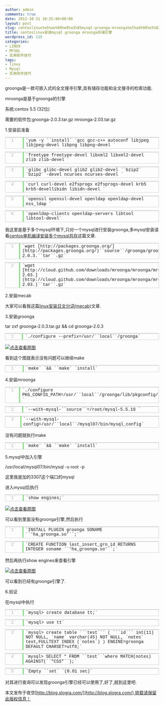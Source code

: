 ```yaml
---
author: admin
comments: true
date: 2012-10-31 10:25:00+00:00
layout: post
slug: centoslinux%e5%ae%89%e8%a3%85mysql-groonga-mroonga%e5%ad%98%e5%82%a8%e5%bc%95%e6%93%8e
title: centoslinux安装mysql groonga mroonga存储引擎
wordpress_id: 115
categories:
- LINUX
- MYSQL
- 实用软件技巧
tags:
- linux
- Mysql
- 实用软件技巧
---
```






groonga是一款可嵌入式的全文搜寻引擎,具有储存功能和全文搜寻的检索功能.





mroonga是基于groonga的引擎





系统:centos 5.5 (32位)





需要的软件包:groonga-2.0.3.tar.gz mroonga-2.03.tar.gz





1.安装前准备

















<table style="border-bottom:rgb(204,204,204) 1px solid; position:static!important; text-align:left!important; border-left:rgb(204,204,204) 1px solid; padding-bottom:0px!important; line-height:1.1em!important; margin:5px 0px 10px; outline-color:!important; padding-left:0px!important; outline-width:0px!important; width:auto!important; bottom:auto!important; padding-right:0px!important; border-collapse:collapse!important; float:none!important; height:auto!important; font-size:1em!important; vertical-align:baseline!important; border-top:rgb(204,204,204) 1px solid; right:auto!important; border-right:rgb(204,204,204) 1px solid; padding-top:0px!important; top:auto!important; left:auto!important" >
<tbody style="position:static!important; padding-bottom:0px!important; line-height:1.1em!important; border-right-width:0px!important; margin:0px; outline-color:!important; padding-left:0px!important; outline-width:0px!important; width:auto!important; bottom:auto!important; padding-right:0px!important; float:none!important; border-top-width:0px!important; border-bottom-width:0px!important; height:auto!important; font-size:1em!important; vertical-align:baseline!important; border-left-width:0px!important; right:auto!important; padding-top:0px!important; top:auto!important; left:auto!important" >
<tr style="position:static!important; padding-bottom:0px!important; line-height:1.1em!important; border-right-width:0px!important; margin:0px; outline-color:!important; padding-left:0px!important; outline-width:0px!important; width:auto!important; bottom:auto!important; padding-right:0px!important; float:none!important; border-top-width:0px!important; border-bottom-width:0px!important; height:auto!important; font-size:1em!important; vertical-align:baseline!important; border-left-width:0px!important; right:auto!important; padding-top:0px!important; top:auto!important; left:auto!important" >

<td style="position:static!important; padding-bottom:2px; line-height:1.1em!important; border-right-width:0px!important; margin:0px; outline-color:!important; padding-left:10px; outline-width:0px!important; width:3em!important; bottom:auto!important; padding-right:10px; font-family:Consolas,'Bitstream Vera Sans Mono','Courier New',Courier,monospace!important; float:none!important; border-bottom-width:0px!important; height:auto!important; color:rgb(175,175,175)!important; font-size:1em!important; vertical-align:top!important; border-top:rgb(204,204,204) 1px solid; border-left-width:0px!important; right:auto!important; padding-top:2px; top:auto!important; left:auto!important" class="number" >
`1`
</td>

<td style="position:static!important; border-left:rgb(108,226,108) 3px solid; padding-bottom:2px; border-right-width:0px!important; overflow-x:hidden; overflow-y:hidden; margin:0px; outline-color:!important; padding-left:0.5em!important; outline-width:0px!important; width:580px; bottom:auto!important; padding-right:10px; font-family:Consolas,'Bitstream Vera Sans Mono','Courier New',Courier,monospace!important; float:none!important; border-bottom-width:0px!important; height:auto!important; clear:both; font-size:1em!important; vertical-align:top!important; border-top:rgb(204,204,204) 1px solid; right:auto!important; padding-top:2px; top:auto!important; left:auto!important" class="content" >
`yum
 -y ``install` `gcc
 gcc-c++ autoconf libjpeg libjpeg-devel libpng libpng-devel `
</td>
</tr>
</tbody>
</table>






<table style="border-bottom:rgb(204,204,204) 1px solid; position:static!important; text-align:left!important; border-left:rgb(204,204,204) 1px solid; padding-bottom:0px!important; line-height:1.1em!important; margin:5px 0px 10px; outline-color:!important; padding-left:0px!important; outline-width:0px!important; width:auto!important; bottom:auto!important; padding-right:0px!important; border-collapse:collapse!important; float:none!important; height:auto!important; font-size:1em!important; vertical-align:baseline!important; border-top:rgb(204,204,204) 1px solid; right:auto!important; border-right:rgb(204,204,204) 1px solid; padding-top:0px!important; top:auto!important; left:auto!important" >
<tbody style="position:static!important; padding-bottom:0px!important; line-height:1.1em!important; border-right-width:0px!important; margin:0px; outline-color:!important; padding-left:0px!important; outline-width:0px!important; width:auto!important; bottom:auto!important; padding-right:0px!important; float:none!important; border-top-width:0px!important; border-bottom-width:0px!important; height:auto!important; font-size:1em!important; vertical-align:baseline!important; border-left-width:0px!important; right:auto!important; padding-top:0px!important; top:auto!important; left:auto!important" >
<tr style="position:static!important; padding-bottom:0px!important; line-height:1.1em!important; border-right-width:0px!important; margin:0px; outline-color:!important; padding-left:0px!important; outline-width:0px!important; width:auto!important; bottom:auto!important; padding-right:0px!important; float:none!important; border-top-width:0px!important; border-bottom-width:0px!important; height:auto!important; font-size:1em!important; vertical-align:baseline!important; border-left-width:0px!important; right:auto!important; padding-top:0px!important; top:auto!important; left:auto!important" >

<td style="position:static!important; padding-bottom:2px; line-height:1.1em!important; border-right-width:0px!important; margin:0px; outline-color:!important; padding-left:10px; outline-width:0px!important; width:3em!important; bottom:auto!important; padding-right:10px; font-family:Consolas,'Bitstream Vera Sans Mono','Courier New',Courier,monospace!important; float:none!important; border-bottom-width:0px!important; height:auto!important; color:rgb(175,175,175)!important; font-size:1em!important; vertical-align:top!important; border-top:rgb(204,204,204) 1px solid; border-left-width:0px!important; right:auto!important; padding-top:2px; top:auto!important; left:auto!important" class="number" >
`2`
</td>

<td style="position:static!important; border-left:rgb(108,226,108) 3px solid; padding-bottom:2px; border-right-width:0px!important; overflow-x:hidden; overflow-y:hidden; margin:0px; outline-color:!important; padding-left:0.5em!important; outline-width:0px!important; width:580px; bottom:auto!important; padding-right:10px; font-family:Consolas,'Bitstream Vera Sans Mono','Courier New',Courier,monospace!important; float:none!important; border-bottom-width:0px!important; height:auto!important; clear:both; font-size:1em!important; vertical-align:top!important; border-top:rgb(204,204,204) 1px solid; right:auto!important; padding-top:2px; top:auto!important; left:auto!important" class="content" >
`freetype
 freetype-devel libxml2 libxml2-devel zlib zlib-devel `
</td>
</tr>
</tbody>
</table>






<table style="border-bottom:rgb(204,204,204) 1px solid; position:static!important; text-align:left!important; border-left:rgb(204,204,204) 1px solid; padding-bottom:0px!important; line-height:1.1em!important; margin:5px 0px 10px; outline-color:!important; padding-left:0px!important; outline-width:0px!important; width:auto!important; bottom:auto!important; padding-right:0px!important; border-collapse:collapse!important; float:none!important; height:auto!important; font-size:1em!important; vertical-align:baseline!important; border-top:rgb(204,204,204) 1px solid; right:auto!important; border-right:rgb(204,204,204) 1px solid; padding-top:0px!important; top:auto!important; left:auto!important" >
<tbody style="position:static!important; padding-bottom:0px!important; line-height:1.1em!important; border-right-width:0px!important; margin:0px; outline-color:!important; padding-left:0px!important; outline-width:0px!important; width:auto!important; bottom:auto!important; padding-right:0px!important; float:none!important; border-top-width:0px!important; border-bottom-width:0px!important; height:auto!important; font-size:1em!important; vertical-align:baseline!important; border-left-width:0px!important; right:auto!important; padding-top:0px!important; top:auto!important; left:auto!important" >
<tr style="position:static!important; padding-bottom:0px!important; line-height:1.1em!important; border-right-width:0px!important; margin:0px; outline-color:!important; padding-left:0px!important; outline-width:0px!important; width:auto!important; bottom:auto!important; padding-right:0px!important; float:none!important; border-top-width:0px!important; border-bottom-width:0px!important; height:auto!important; font-size:1em!important; vertical-align:baseline!important; border-left-width:0px!important; right:auto!important; padding-top:0px!important; top:auto!important; left:auto!important" >

<td style="position:static!important; padding-bottom:2px; line-height:1.1em!important; border-right-width:0px!important; margin:0px; outline-color:!important; padding-left:10px; outline-width:0px!important; width:3em!important; bottom:auto!important; padding-right:10px; font-family:Consolas,'Bitstream Vera Sans Mono','Courier New',Courier,monospace!important; float:none!important; border-bottom-width:0px!important; height:auto!important; color:rgb(175,175,175)!important; font-size:1em!important; vertical-align:top!important; border-top:rgb(204,204,204) 1px solid; border-left-width:0px!important; right:auto!important; padding-top:2px; top:auto!important; left:auto!important" class="number" >
`3`
</td>

<td style="position:static!important; border-left:rgb(108,226,108) 3px solid; padding-bottom:2px; border-right-width:0px!important; overflow-x:hidden; overflow-y:hidden; margin:0px; outline-color:!important; padding-left:0.5em!important; outline-width:0px!important; width:580px; bottom:auto!important; padding-right:10px; font-family:Consolas,'Bitstream Vera Sans Mono','Courier New',Courier,monospace!important; float:none!important; border-bottom-width:0px!important; height:auto!important; clear:both; font-size:1em!important; vertical-align:top!important; border-top:rgb(204,204,204) 1px solid; right:auto!important; padding-top:2px; top:auto!important; left:auto!important" class="content" >
`glibc
 glibc-devel glib2 glib2-devel ``bzip2` `bzip2``-devel
 ncurses ncurses-devel `
</td>
</tr>
</tbody>
</table>






<table style="border-bottom:rgb(204,204,204) 1px solid; position:static!important; text-align:left!important; border-left:rgb(204,204,204) 1px solid; padding-bottom:0px!important; line-height:1.1em!important; margin:5px 0px 10px; outline-color:!important; padding-left:0px!important; outline-width:0px!important; width:auto!important; bottom:auto!important; padding-right:0px!important; border-collapse:collapse!important; float:none!important; height:auto!important; font-size:1em!important; vertical-align:baseline!important; border-top:rgb(204,204,204) 1px solid; right:auto!important; border-right:rgb(204,204,204) 1px solid; padding-top:0px!important; top:auto!important; left:auto!important" >
<tbody style="position:static!important; padding-bottom:0px!important; line-height:1.1em!important; border-right-width:0px!important; margin:0px; outline-color:!important; padding-left:0px!important; outline-width:0px!important; width:auto!important; bottom:auto!important; padding-right:0px!important; float:none!important; border-top-width:0px!important; border-bottom-width:0px!important; height:auto!important; font-size:1em!important; vertical-align:baseline!important; border-left-width:0px!important; right:auto!important; padding-top:0px!important; top:auto!important; left:auto!important" >
<tr style="position:static!important; padding-bottom:0px!important; line-height:1.1em!important; border-right-width:0px!important; margin:0px; outline-color:!important; padding-left:0px!important; outline-width:0px!important; width:auto!important; bottom:auto!important; padding-right:0px!important; float:none!important; border-top-width:0px!important; border-bottom-width:0px!important; height:auto!important; font-size:1em!important; vertical-align:baseline!important; border-left-width:0px!important; right:auto!important; padding-top:0px!important; top:auto!important; left:auto!important" >

<td style="position:static!important; padding-bottom:2px; line-height:1.1em!important; border-right-width:0px!important; margin:0px; outline-color:!important; padding-left:10px; outline-width:0px!important; width:3em!important; bottom:auto!important; padding-right:10px; font-family:Consolas,'Bitstream Vera Sans Mono','Courier New',Courier,monospace!important; float:none!important; border-bottom-width:0px!important; height:auto!important; color:rgb(175,175,175)!important; font-size:1em!important; vertical-align:top!important; border-top:rgb(204,204,204) 1px solid; border-left-width:0px!important; right:auto!important; padding-top:2px; top:auto!important; left:auto!important" class="number" >
`4`
</td>

<td style="position:static!important; border-left:rgb(108,226,108) 3px solid; padding-bottom:2px; border-right-width:0px!important; overflow-x:hidden; overflow-y:hidden; margin:0px; outline-color:!important; padding-left:0.5em!important; outline-width:0px!important; width:580px; bottom:auto!important; padding-right:10px; font-family:Consolas,'Bitstream Vera Sans Mono','Courier New',Courier,monospace!important; float:none!important; border-bottom-width:0px!important; height:auto!important; clear:both; font-size:1em!important; vertical-align:top!important; border-top:rgb(204,204,204) 1px solid; right:auto!important; padding-top:2px; top:auto!important; left:auto!important" class="content" >
`curl
 curl-devel e2fsprogs e2fsprogs-devel krb5 krb5-devellibidn libidn-devel `
</td>
</tr>
</tbody>
</table>






<table style="border-bottom:rgb(204,204,204) 1px solid; position:static!important; text-align:left!important; border-left:rgb(204,204,204) 1px solid; padding-bottom:0px!important; line-height:1.1em!important; margin:5px 0px 10px; outline-color:!important; padding-left:0px!important; outline-width:0px!important; width:auto!important; bottom:auto!important; padding-right:0px!important; border-collapse:collapse!important; float:none!important; height:auto!important; font-size:1em!important; vertical-align:baseline!important; border-top:rgb(204,204,204) 1px solid; right:auto!important; border-right:rgb(204,204,204) 1px solid; padding-top:0px!important; top:auto!important; left:auto!important" >
<tbody style="position:static!important; padding-bottom:0px!important; line-height:1.1em!important; border-right-width:0px!important; margin:0px; outline-color:!important; padding-left:0px!important; outline-width:0px!important; width:auto!important; bottom:auto!important; padding-right:0px!important; float:none!important; border-top-width:0px!important; border-bottom-width:0px!important; height:auto!important; font-size:1em!important; vertical-align:baseline!important; border-left-width:0px!important; right:auto!important; padding-top:0px!important; top:auto!important; left:auto!important" >
<tr style="position:static!important; padding-bottom:0px!important; line-height:1.1em!important; border-right-width:0px!important; margin:0px; outline-color:!important; padding-left:0px!important; outline-width:0px!important; width:auto!important; bottom:auto!important; padding-right:0px!important; float:none!important; border-top-width:0px!important; border-bottom-width:0px!important; height:auto!important; font-size:1em!important; vertical-align:baseline!important; border-left-width:0px!important; right:auto!important; padding-top:0px!important; top:auto!important; left:auto!important" >

<td style="position:static!important; padding-bottom:2px; line-height:1.1em!important; border-right-width:0px!important; margin:0px; outline-color:!important; padding-left:10px; outline-width:0px!important; width:3em!important; bottom:auto!important; padding-right:10px; font-family:Consolas,'Bitstream Vera Sans Mono','Courier New',Courier,monospace!important; float:none!important; border-bottom-width:0px!important; height:auto!important; color:rgb(175,175,175)!important; font-size:1em!important; vertical-align:top!important; border-top:rgb(204,204,204) 1px solid; border-left-width:0px!important; right:auto!important; padding-top:2px; top:auto!important; left:auto!important" class="number" >
`5`
</td>

<td style="position:static!important; border-left:rgb(108,226,108) 3px solid; padding-bottom:2px; border-right-width:0px!important; overflow-x:hidden; overflow-y:hidden; margin:0px; outline-color:!important; padding-left:0.5em!important; outline-width:0px!important; width:580px; bottom:auto!important; padding-right:10px; font-family:Consolas,'Bitstream Vera Sans Mono','Courier New',Courier,monospace!important; float:none!important; border-bottom-width:0px!important; height:auto!important; clear:both; font-size:1em!important; vertical-align:top!important; border-top:rgb(204,204,204) 1px solid; right:auto!important; padding-top:2px; top:auto!important; left:auto!important" class="content" >
`openssl
 openssl-devel openldap openldap-devel nss_ldap `
</td>
</tr>
</tbody>
</table>






<table style="border-bottom:rgb(204,204,204) 1px solid; position:static!important; text-align:left!important; border-left:rgb(204,204,204) 1px solid; padding-bottom:0px!important; line-height:1.1em!important; margin:5px 0px 10px; outline-color:!important; padding-left:0px!important; outline-width:0px!important; width:auto!important; bottom:auto!important; padding-right:0px!important; border-collapse:collapse!important; float:none!important; height:auto!important; font-size:1em!important; vertical-align:baseline!important; border-top:rgb(204,204,204) 1px solid; right:auto!important; border-right:rgb(204,204,204) 1px solid; padding-top:0px!important; top:auto!important; left:auto!important" >
<tbody style="position:static!important; padding-bottom:0px!important; line-height:1.1em!important; border-right-width:0px!important; margin:0px; outline-color:!important; padding-left:0px!important; outline-width:0px!important; width:auto!important; bottom:auto!important; padding-right:0px!important; float:none!important; border-top-width:0px!important; border-bottom-width:0px!important; height:auto!important; font-size:1em!important; vertical-align:baseline!important; border-left-width:0px!important; right:auto!important; padding-top:0px!important; top:auto!important; left:auto!important" >
<tr style="position:static!important; padding-bottom:0px!important; line-height:1.1em!important; border-right-width:0px!important; margin:0px; outline-color:!important; padding-left:0px!important; outline-width:0px!important; width:auto!important; bottom:auto!important; padding-right:0px!important; float:none!important; border-top-width:0px!important; border-bottom-width:0px!important; height:auto!important; font-size:1em!important; vertical-align:baseline!important; border-left-width:0px!important; right:auto!important; padding-top:0px!important; top:auto!important; left:auto!important" >

<td style="position:static!important; padding-bottom:2px; line-height:1.1em!important; border-right-width:0px!important; margin:0px; outline-color:!important; padding-left:10px; outline-width:0px!important; width:3em!important; bottom:auto!important; padding-right:10px; font-family:Consolas,'Bitstream Vera Sans Mono','Courier New',Courier,monospace!important; float:none!important; border-bottom-width:0px!important; height:auto!important; color:rgb(175,175,175)!important; font-size:1em!important; vertical-align:top!important; border-top:rgb(204,204,204) 1px solid; border-left-width:0px!important; right:auto!important; padding-top:2px; top:auto!important; left:auto!important" class="number" >
`6`
</td>

<td style="position:static!important; border-left:rgb(108,226,108) 3px solid; padding-bottom:2px; border-right-width:0px!important; overflow-x:hidden; overflow-y:hidden; margin:0px; outline-color:!important; padding-left:0.5em!important; outline-width:0px!important; width:580px; bottom:auto!important; padding-right:10px; font-family:Consolas,'Bitstream Vera Sans Mono','Courier New',Courier,monospace!important; float:none!important; border-bottom-width:0px!important; height:auto!important; clear:both; font-size:1em!important; vertical-align:top!important; border-top:rgb(204,204,204) 1px solid; right:auto!important; padding-top:2px; top:auto!important; left:auto!important" class="content" >
`openldap-clients
 openldap-servers libtool libtool-devel`
</td>
</tr>
</tbody>
</table>


















我这里是基于多个mysql环境下,只对一个mysql进行安装groonga,多mysql安装请看[centos单机编译安装多个mysql共存](http://blog.slogra.com/post-199.html)这篇文章.

















<table style="border-bottom:rgb(204,204,204) 1px solid; position:static!important; text-align:left!important; border-left:rgb(204,204,204) 1px solid; padding-bottom:0px!important; line-height:1.1em!important; margin:5px 0px 10px; outline-color:!important; padding-left:0px!important; outline-width:0px!important; width:auto!important; bottom:auto!important; padding-right:0px!important; border-collapse:collapse!important; float:none!important; height:auto!important; font-size:1em!important; vertical-align:baseline!important; border-top:rgb(204,204,204) 1px solid; right:auto!important; border-right:rgb(204,204,204) 1px solid; padding-top:0px!important; top:auto!important; left:auto!important" >
<tbody style="position:static!important; padding-bottom:0px!important; line-height:1.1em!important; border-right-width:0px!important; margin:0px; outline-color:!important; padding-left:0px!important; outline-width:0px!important; width:auto!important; bottom:auto!important; padding-right:0px!important; float:none!important; border-top-width:0px!important; border-bottom-width:0px!important; height:auto!important; font-size:1em!important; vertical-align:baseline!important; border-left-width:0px!important; right:auto!important; padding-top:0px!important; top:auto!important; left:auto!important" >
<tr style="position:static!important; padding-bottom:0px!important; line-height:1.1em!important; border-right-width:0px!important; margin:0px; outline-color:!important; padding-left:0px!important; outline-width:0px!important; width:auto!important; bottom:auto!important; padding-right:0px!important; float:none!important; border-top-width:0px!important; border-bottom-width:0px!important; height:auto!important; font-size:1em!important; vertical-align:baseline!important; border-left-width:0px!important; right:auto!important; padding-top:0px!important; top:auto!important; left:auto!important" >

<td style="position:static!important; padding-bottom:2px; line-height:1.1em!important; border-right-width:0px!important; margin:0px; outline-color:!important; padding-left:10px; outline-width:0px!important; width:3em!important; bottom:auto!important; padding-right:10px; font-family:Consolas,'Bitstream Vera Sans Mono','Courier New',Courier,monospace!important; float:none!important; border-bottom-width:0px!important; height:auto!important; color:rgb(175,175,175)!important; font-size:1em!important; vertical-align:top!important; border-top:rgb(204,204,204) 1px solid; border-left-width:0px!important; right:auto!important; padding-top:2px; top:auto!important; left:auto!important" class="number" >
`1`
</td>

<td style="position:static!important; border-left:rgb(108,226,108) 3px solid; padding-bottom:2px; border-right-width:0px!important; overflow-x:hidden; overflow-y:hidden; margin:0px; outline-color:!important; padding-left:0.5em!important; outline-width:0px!important; width:580px; bottom:auto!important; padding-right:10px; font-family:Consolas,'Bitstream Vera Sans Mono','Courier New',Courier,monospace!important; float:none!important; border-bottom-width:0px!important; height:auto!important; clear:both; font-size:1em!important; vertical-align:top!important; border-top:rgb(204,204,204) 1px solid; right:auto!important; padding-top:2px; top:auto!important; left:auto!important" class="content" >
`wget [http://packages.groonga.org/](http://packages.groonga.org/)``source``/groonga/groonga-2.0.3.``tar``.gz`
</td>
</tr>
</tbody>
</table>






<table style="border-bottom:rgb(204,204,204) 1px solid; position:static!important; text-align:left!important; border-left:rgb(204,204,204) 1px solid; padding-bottom:0px!important; line-height:1.1em!important; margin:5px 0px 10px; outline-color:!important; padding-left:0px!important; outline-width:0px!important; width:auto!important; bottom:auto!important; padding-right:0px!important; border-collapse:collapse!important; float:none!important; height:auto!important; font-size:1em!important; vertical-align:baseline!important; border-top:rgb(204,204,204) 1px solid; right:auto!important; border-right:rgb(204,204,204) 1px solid; padding-top:0px!important; top:auto!important; left:auto!important" >
<tbody style="position:static!important; padding-bottom:0px!important; line-height:1.1em!important; border-right-width:0px!important; margin:0px; outline-color:!important; padding-left:0px!important; outline-width:0px!important; width:auto!important; bottom:auto!important; padding-right:0px!important; float:none!important; border-top-width:0px!important; border-bottom-width:0px!important; height:auto!important; font-size:1em!important; vertical-align:baseline!important; border-left-width:0px!important; right:auto!important; padding-top:0px!important; top:auto!important; left:auto!important" >
<tr style="position:static!important; padding-bottom:0px!important; line-height:1.1em!important; border-right-width:0px!important; margin:0px; outline-color:!important; padding-left:0px!important; outline-width:0px!important; width:auto!important; bottom:auto!important; padding-right:0px!important; float:none!important; border-top-width:0px!important; border-bottom-width:0px!important; height:auto!important; font-size:1em!important; vertical-align:baseline!important; border-left-width:0px!important; right:auto!important; padding-top:0px!important; top:auto!important; left:auto!important" >

<td style="position:static!important; padding-bottom:2px; line-height:1.1em!important; border-right-width:0px!important; margin:0px; outline-color:!important; padding-left:10px; outline-width:0px!important; width:3em!important; bottom:auto!important; padding-right:10px; font-family:Consolas,'Bitstream Vera Sans Mono','Courier New',Courier,monospace!important; float:none!important; border-bottom-width:0px!important; height:auto!important; color:rgb(175,175,175)!important; font-size:1em!important; vertical-align:top!important; border-top:rgb(204,204,204) 1px solid; border-left-width:0px!important; right:auto!important; padding-top:2px; top:auto!important; left:auto!important" class="number" >
`2`
</td>

<td style="position:static!important; border-left:rgb(108,226,108) 3px solid; padding-bottom:2px; border-right-width:0px!important; overflow-x:hidden; overflow-y:hidden; margin:0px; outline-color:!important; padding-left:0.5em!important; outline-width:0px!important; width:580px; bottom:auto!important; padding-right:10px; font-family:Consolas,'Bitstream Vera Sans Mono','Courier New',Courier,monospace!important; float:none!important; border-bottom-width:0px!important; height:auto!important; clear:both; font-size:1em!important; vertical-align:top!important; border-top:rgb(204,204,204) 1px solid; right:auto!important; padding-top:2px; top:auto!important; left:auto!important" class="content" >
`wget [http://cloud.github.com/downloads/mroonga/mroonga/mroonga-2.03.](http://cloud.github.com/downloads/mroonga/mroonga/mroonga-2.03.)``tar``.gz`
</td>
</tr>
</tbody>
</table>


















2.安装mecab





大家可以看我这篇[linux安装日文分词(mecab)](http://blog.slogra.com/post-203.html)文章.





  







3.安装groonga





tar zxf groonga-2.0.3.tar.gz && cd groonga-2.0.3














<table style="border-bottom:rgb(204,204,204) 1px solid; position:static!important; text-align:left!important; border-left:rgb(204,204,204) 1px solid; padding-bottom:0px!important; line-height:1.1em!important; margin:5px 0px 10px; outline-color:!important; padding-left:0px!important; outline-width:0px!important; width:auto!important; bottom:auto!important; padding-right:0px!important; border-collapse:collapse!important; float:none!important; height:auto!important; font-size:1em!important; vertical-align:baseline!important; border-top:rgb(204,204,204) 1px solid; right:auto!important; border-right:rgb(204,204,204) 1px solid; padding-top:0px!important; top:auto!important; left:auto!important" >
<tbody style="position:static!important; padding-bottom:0px!important; line-height:1.1em!important; border-right-width:0px!important; margin:0px; outline-color:!important; padding-left:0px!important; outline-width:0px!important; width:auto!important; bottom:auto!important; padding-right:0px!important; float:none!important; border-top-width:0px!important; border-bottom-width:0px!important; height:auto!important; font-size:1em!important; vertical-align:baseline!important; border-left-width:0px!important; right:auto!important; padding-top:0px!important; top:auto!important; left:auto!important" >
<tr style="position:static!important; padding-bottom:0px!important; line-height:1.1em!important; border-right-width:0px!important; margin:0px; outline-color:!important; padding-left:0px!important; outline-width:0px!important; width:auto!important; bottom:auto!important; padding-right:0px!important; float:none!important; border-top-width:0px!important; border-bottom-width:0px!important; height:auto!important; font-size:1em!important; vertical-align:baseline!important; border-left-width:0px!important; right:auto!important; padding-top:0px!important; top:auto!important; left:auto!important" >

<td style="position:static!important; padding-bottom:2px; line-height:1.1em!important; border-right-width:0px!important; margin:0px; outline-color:!important; padding-left:10px; outline-width:0px!important; width:3em!important; bottom:auto!important; padding-right:10px; font-family:Consolas,'Bitstream Vera Sans Mono','Courier New',Courier,monospace!important; float:none!important; border-bottom-width:0px!important; height:auto!important; color:rgb(175,175,175)!important; font-size:1em!important; vertical-align:top!important; border-top:rgb(204,204,204) 1px solid; border-left-width:0px!important; right:auto!important; padding-top:2px; top:auto!important; left:auto!important" class="number" >
`1`
</td>

<td style="position:static!important; border-left:rgb(108,226,108) 3px solid; padding-bottom:2px; border-right-width:0px!important; overflow-x:hidden; overflow-y:hidden; margin:0px; outline-color:!important; padding-left:0.5em!important; outline-width:0px!important; width:580px; bottom:auto!important; padding-right:10px; font-family:Consolas,'Bitstream Vera Sans Mono','Courier New',Courier,monospace!important; float:none!important; border-bottom-width:0px!important; height:auto!important; clear:both; font-size:1em!important; vertical-align:top!important; border-top:rgb(204,204,204) 1px solid; right:auto!important; padding-top:2px; top:auto!important; left:auto!important" class="content" >
`./configure
 --prefix=/usr/``local``/groonga`
</td>
</tr>
</tbody>
</table>















[![点击查看原图](http://akmumu-wordpress.stor.sinaapp.com/wp-content/uploads/pic/other_site/blog_slogra_b4b1959477263cb35fbdfc723cc504b1201206092038541162837073.jpg)](http://akmumu-wordpress.stor.sinaapp.com/wp-content/uploads/pic/other_site/blog_slogra_b4b1959477263cb35fbdfc723cc504b1201206092038541162837073.jpg)  







看到这个图就表示没有问题可以继续make














<table style="border-bottom:rgb(204,204,204) 1px solid; position:static!important; text-align:left!important; border-left:rgb(204,204,204) 1px solid; padding-bottom:0px!important; line-height:1.1em!important; margin:5px 0px 10px; outline-color:!important; padding-left:0px!important; outline-width:0px!important; width:auto!important; bottom:auto!important; padding-right:0px!important; border-collapse:collapse!important; float:none!important; height:auto!important; font-size:1em!important; vertical-align:baseline!important; border-top:rgb(204,204,204) 1px solid; right:auto!important; border-right:rgb(204,204,204) 1px solid; padding-top:0px!important; top:auto!important; left:auto!important" >
<tbody style="position:static!important; padding-bottom:0px!important; line-height:1.1em!important; border-right-width:0px!important; margin:0px; outline-color:!important; padding-left:0px!important; outline-width:0px!important; width:auto!important; bottom:auto!important; padding-right:0px!important; float:none!important; border-top-width:0px!important; border-bottom-width:0px!important; height:auto!important; font-size:1em!important; vertical-align:baseline!important; border-left-width:0px!important; right:auto!important; padding-top:0px!important; top:auto!important; left:auto!important" >
<tr style="position:static!important; padding-bottom:0px!important; line-height:1.1em!important; border-right-width:0px!important; margin:0px; outline-color:!important; padding-left:0px!important; outline-width:0px!important; width:auto!important; bottom:auto!important; padding-right:0px!important; float:none!important; border-top-width:0px!important; border-bottom-width:0px!important; height:auto!important; font-size:1em!important; vertical-align:baseline!important; border-left-width:0px!important; right:auto!important; padding-top:0px!important; top:auto!important; left:auto!important" >

<td style="position:static!important; padding-bottom:2px; line-height:1.1em!important; border-right-width:0px!important; margin:0px; outline-color:!important; padding-left:10px; outline-width:0px!important; width:3em!important; bottom:auto!important; padding-right:10px; font-family:Consolas,'Bitstream Vera Sans Mono','Courier New',Courier,monospace!important; float:none!important; border-bottom-width:0px!important; height:auto!important; color:rgb(175,175,175)!important; font-size:1em!important; vertical-align:top!important; border-top:rgb(204,204,204) 1px solid; border-left-width:0px!important; right:auto!important; padding-top:2px; top:auto!important; left:auto!important" class="number" >
`1`
</td>

<td style="position:static!important; border-left:rgb(108,226,108) 3px solid; padding-bottom:2px; border-right-width:0px!important; overflow-x:hidden; overflow-y:hidden; margin:0px; outline-color:!important; padding-left:0.5em!important; outline-width:0px!important; width:580px; bottom:auto!important; padding-right:10px; font-family:Consolas,'Bitstream Vera Sans Mono','Courier New',Courier,monospace!important; float:none!important; border-bottom-width:0px!important; height:auto!important; clear:both; font-size:1em!important; vertical-align:top!important; border-top:rgb(204,204,204) 1px solid; right:auto!important; padding-top:2px; top:auto!important; left:auto!important" class="content" >
`make` `&& ``make` `install`
</td>
</tr>
</tbody>
</table>















4.安装mroonga

















<table style="border-bottom:rgb(204,204,204) 1px solid; position:static!important; text-align:left!important; border-left:rgb(204,204,204) 1px solid; padding-bottom:0px!important; line-height:1.1em!important; margin:5px 0px 10px; outline-color:!important; padding-left:0px!important; outline-width:0px!important; width:auto!important; bottom:auto!important; padding-right:0px!important; border-collapse:collapse!important; float:none!important; height:auto!important; font-size:1em!important; vertical-align:baseline!important; border-top:rgb(204,204,204) 1px solid; right:auto!important; border-right:rgb(204,204,204) 1px solid; padding-top:0px!important; top:auto!important; left:auto!important" >
<tbody style="position:static!important; padding-bottom:0px!important; line-height:1.1em!important; border-right-width:0px!important; margin:0px; outline-color:!important; padding-left:0px!important; outline-width:0px!important; width:auto!important; bottom:auto!important; padding-right:0px!important; float:none!important; border-top-width:0px!important; border-bottom-width:0px!important; height:auto!important; font-size:1em!important; vertical-align:baseline!important; border-left-width:0px!important; right:auto!important; padding-top:0px!important; top:auto!important; left:auto!important" >
<tr style="position:static!important; padding-bottom:0px!important; line-height:1.1em!important; border-right-width:0px!important; margin:0px; outline-color:!important; padding-left:0px!important; outline-width:0px!important; width:auto!important; bottom:auto!important; padding-right:0px!important; float:none!important; border-top-width:0px!important; border-bottom-width:0px!important; height:auto!important; font-size:1em!important; vertical-align:baseline!important; border-left-width:0px!important; right:auto!important; padding-top:0px!important; top:auto!important; left:auto!important" >

<td style="position:static!important; padding-bottom:2px; line-height:1.1em!important; border-right-width:0px!important; margin:0px; outline-color:!important; padding-left:10px; outline-width:0px!important; width:3em!important; bottom:auto!important; padding-right:10px; font-family:Consolas,'Bitstream Vera Sans Mono','Courier New',Courier,monospace!important; float:none!important; border-bottom-width:0px!important; height:auto!important; color:rgb(175,175,175)!important; font-size:1em!important; vertical-align:top!important; border-top:rgb(204,204,204) 1px solid; border-left-width:0px!important; right:auto!important; padding-top:2px; top:auto!important; left:auto!important" class="number" >
`1`
</td>

<td style="position:static!important; border-left:rgb(108,226,108) 3px solid; padding-bottom:2px; border-right-width:0px!important; overflow-x:hidden; overflow-y:hidden; margin:0px; outline-color:!important; padding-left:0.5em!important; outline-width:0px!important; width:580px; bottom:auto!important; padding-right:10px; font-family:Consolas,'Bitstream Vera Sans Mono','Courier New',Courier,monospace!important; float:none!important; border-bottom-width:0px!important; height:auto!important; clear:both; font-size:1em!important; vertical-align:top!important; border-top:rgb(204,204,204) 1px solid; right:auto!important; padding-top:2px; top:auto!important; left:auto!important" class="content" >
`./configure
 PKG_CONFIG_PATH=/usr/``local``/groonga/lib/pkgconfig/
 `
</td>
</tr>
</tbody>
</table>






<table style="border-bottom:rgb(204,204,204) 1px solid; position:static!important; text-align:left!important; border-left:rgb(204,204,204) 1px solid; padding-bottom:0px!important; line-height:1.1em!important; margin:5px 0px 10px; outline-color:!important; padding-left:0px!important; outline-width:0px!important; width:auto!important; bottom:auto!important; padding-right:0px!important; border-collapse:collapse!important; float:none!important; height:auto!important; font-size:1em!important; vertical-align:baseline!important; border-top:rgb(204,204,204) 1px solid; right:auto!important; border-right:rgb(204,204,204) 1px solid; padding-top:0px!important; top:auto!important; left:auto!important" >
<tbody style="position:static!important; padding-bottom:0px!important; line-height:1.1em!important; border-right-width:0px!important; margin:0px; outline-color:!important; padding-left:0px!important; outline-width:0px!important; width:auto!important; bottom:auto!important; padding-right:0px!important; float:none!important; border-top-width:0px!important; border-bottom-width:0px!important; height:auto!important; font-size:1em!important; vertical-align:baseline!important; border-left-width:0px!important; right:auto!important; padding-top:0px!important; top:auto!important; left:auto!important" >
<tr style="position:static!important; padding-bottom:0px!important; line-height:1.1em!important; border-right-width:0px!important; margin:0px; outline-color:!important; padding-left:0px!important; outline-width:0px!important; width:auto!important; bottom:auto!important; padding-right:0px!important; float:none!important; border-top-width:0px!important; border-bottom-width:0px!important; height:auto!important; font-size:1em!important; vertical-align:baseline!important; border-left-width:0px!important; right:auto!important; padding-top:0px!important; top:auto!important; left:auto!important" >

<td style="position:static!important; padding-bottom:2px; line-height:1.1em!important; border-right-width:0px!important; margin:0px; outline-color:!important; padding-left:10px; outline-width:0px!important; width:3em!important; bottom:auto!important; padding-right:10px; font-family:Consolas,'Bitstream Vera Sans Mono','Courier New',Courier,monospace!important; float:none!important; border-bottom-width:0px!important; height:auto!important; color:rgb(175,175,175)!important; font-size:1em!important; vertical-align:top!important; border-top:rgb(204,204,204) 1px solid; border-left-width:0px!important; right:auto!important; padding-top:2px; top:auto!important; left:auto!important" class="number" >
`2`
</td>

<td style="position:static!important; border-left:rgb(108,226,108) 3px solid; padding-bottom:2px; border-right-width:0px!important; overflow-x:hidden; overflow-y:hidden; margin:0px; outline-color:!important; padding-left:0.5em!important; outline-width:0px!important; width:580px; bottom:auto!important; padding-right:10px; font-family:Consolas,'Bitstream Vera Sans Mono','Courier New',Courier,monospace!important; float:none!important; border-bottom-width:0px!important; height:auto!important; clear:both; font-size:1em!important; vertical-align:top!important; border-top:rgb(204,204,204) 1px solid; right:auto!important; padding-top:2px; top:auto!important; left:auto!important" class="content" >
`--with-mysql-``source``=/root/mysql-5.5.18
 `
</td>
</tr>
</tbody>
</table>






<table style="border-bottom:rgb(204,204,204) 1px solid; position:static!important; text-align:left!important; border-left:rgb(204,204,204) 1px solid; padding-bottom:0px!important; line-height:1.1em!important; margin:5px 0px 10px; outline-color:!important; padding-left:0px!important; outline-width:0px!important; width:auto!important; bottom:auto!important; padding-right:0px!important; border-collapse:collapse!important; float:none!important; height:auto!important; font-size:1em!important; vertical-align:baseline!important; border-top:rgb(204,204,204) 1px solid; right:auto!important; border-right:rgb(204,204,204) 1px solid; padding-top:0px!important; top:auto!important; left:auto!important" >
<tbody style="position:static!important; padding-bottom:0px!important; line-height:1.1em!important; border-right-width:0px!important; margin:0px; outline-color:!important; padding-left:0px!important; outline-width:0px!important; width:auto!important; bottom:auto!important; padding-right:0px!important; float:none!important; border-top-width:0px!important; border-bottom-width:0px!important; height:auto!important; font-size:1em!important; vertical-align:baseline!important; border-left-width:0px!important; right:auto!important; padding-top:0px!important; top:auto!important; left:auto!important" >
<tr style="position:static!important; padding-bottom:0px!important; line-height:1.1em!important; border-right-width:0px!important; margin:0px; outline-color:!important; padding-left:0px!important; outline-width:0px!important; width:auto!important; bottom:auto!important; padding-right:0px!important; float:none!important; border-top-width:0px!important; border-bottom-width:0px!important; height:auto!important; font-size:1em!important; vertical-align:baseline!important; border-left-width:0px!important; right:auto!important; padding-top:0px!important; top:auto!important; left:auto!important" >

<td style="position:static!important; padding-bottom:2px; line-height:1.1em!important; border-right-width:0px!important; margin:0px; outline-color:!important; padding-left:10px; outline-width:0px!important; width:3em!important; bottom:auto!important; padding-right:10px; font-family:Consolas,'Bitstream Vera Sans Mono','Courier New',Courier,monospace!important; float:none!important; border-bottom-width:0px!important; height:auto!important; color:rgb(175,175,175)!important; font-size:1em!important; vertical-align:top!important; border-top:rgb(204,204,204) 1px solid; border-left-width:0px!important; right:auto!important; padding-top:2px; top:auto!important; left:auto!important" class="number" >
`3`
</td>

<td style="position:static!important; border-left:rgb(108,226,108) 3px solid; padding-bottom:2px; border-right-width:0px!important; overflow-x:hidden; overflow-y:hidden; margin:0px; outline-color:!important; padding-left:0.5em!important; outline-width:0px!important; width:580px; bottom:auto!important; padding-right:10px; font-family:Consolas,'Bitstream Vera Sans Mono','Courier New',Courier,monospace!important; float:none!important; border-bottom-width:0px!important; height:auto!important; clear:both; font-size:1em!important; vertical-align:top!important; border-top:rgb(204,204,204) 1px solid; right:auto!important; padding-top:2px; top:auto!important; left:auto!important" class="content" >
`--with-mysql-config=/usr/``local``/mysql07/bin/mysql_config`
</td>
</tr>
</tbody>
</table>


















没有问题就执行make














<table style="border-bottom:rgb(204,204,204) 1px solid; position:static!important; text-align:left!important; border-left:rgb(204,204,204) 1px solid; padding-bottom:0px!important; line-height:1.1em!important; margin:5px 0px 10px; outline-color:!important; padding-left:0px!important; outline-width:0px!important; width:auto!important; bottom:auto!important; padding-right:0px!important; border-collapse:collapse!important; float:none!important; height:auto!important; font-size:1em!important; vertical-align:baseline!important; border-top:rgb(204,204,204) 1px solid; right:auto!important; border-right:rgb(204,204,204) 1px solid; padding-top:0px!important; top:auto!important; left:auto!important" >
<tbody style="position:static!important; padding-bottom:0px!important; line-height:1.1em!important; border-right-width:0px!important; margin:0px; outline-color:!important; padding-left:0px!important; outline-width:0px!important; width:auto!important; bottom:auto!important; padding-right:0px!important; float:none!important; border-top-width:0px!important; border-bottom-width:0px!important; height:auto!important; font-size:1em!important; vertical-align:baseline!important; border-left-width:0px!important; right:auto!important; padding-top:0px!important; top:auto!important; left:auto!important" >
<tr style="position:static!important; padding-bottom:0px!important; line-height:1.1em!important; border-right-width:0px!important; margin:0px; outline-color:!important; padding-left:0px!important; outline-width:0px!important; width:auto!important; bottom:auto!important; padding-right:0px!important; float:none!important; border-top-width:0px!important; border-bottom-width:0px!important; height:auto!important; font-size:1em!important; vertical-align:baseline!important; border-left-width:0px!important; right:auto!important; padding-top:0px!important; top:auto!important; left:auto!important" >

<td style="position:static!important; padding-bottom:2px; line-height:1.1em!important; border-right-width:0px!important; margin:0px; outline-color:!important; padding-left:10px; outline-width:0px!important; width:3em!important; bottom:auto!important; padding-right:10px; font-family:Consolas,'Bitstream Vera Sans Mono','Courier New',Courier,monospace!important; float:none!important; border-bottom-width:0px!important; height:auto!important; color:rgb(175,175,175)!important; font-size:1em!important; vertical-align:top!important; border-top:rgb(204,204,204) 1px solid; border-left-width:0px!important; right:auto!important; padding-top:2px; top:auto!important; left:auto!important" class="number" >
`1`
</td>

<td style="position:static!important; border-left:rgb(108,226,108) 3px solid; padding-bottom:2px; border-right-width:0px!important; overflow-x:hidden; overflow-y:hidden; margin:0px; outline-color:!important; padding-left:0.5em!important; outline-width:0px!important; width:580px; bottom:auto!important; padding-right:10px; font-family:Consolas,'Bitstream Vera Sans Mono','Courier New',Courier,monospace!important; float:none!important; border-bottom-width:0px!important; height:auto!important; clear:both; font-size:1em!important; vertical-align:top!important; border-top:rgb(204,204,204) 1px solid; right:auto!important; padding-top:2px; top:auto!important; left:auto!important" class="content" >
`make` `&& ``make` `install`
</td>
</tr>
</tbody>
</table>















5.mysql中加入引擎





/usr/local/mysql07/bin/mysql -u root -p





这里我是加的3307这个端口的mysql





进入mysql后执行














<table style="border-bottom:rgb(204,204,204) 1px solid; position:static!important; text-align:left!important; border-left:rgb(204,204,204) 1px solid; padding-bottom:0px!important; line-height:1.1em!important; margin:5px 0px 10px; outline-color:!important; padding-left:0px!important; outline-width:0px!important; width:auto!important; bottom:auto!important; padding-right:0px!important; border-collapse:collapse!important; float:none!important; height:auto!important; font-size:1em!important; vertical-align:baseline!important; border-top:rgb(204,204,204) 1px solid; right:auto!important; border-right:rgb(204,204,204) 1px solid; padding-top:0px!important; top:auto!important; left:auto!important" >
<tbody style="position:static!important; padding-bottom:0px!important; line-height:1.1em!important; border-right-width:0px!important; margin:0px; outline-color:!important; padding-left:0px!important; outline-width:0px!important; width:auto!important; bottom:auto!important; padding-right:0px!important; float:none!important; border-top-width:0px!important; border-bottom-width:0px!important; height:auto!important; font-size:1em!important; vertical-align:baseline!important; border-left-width:0px!important; right:auto!important; padding-top:0px!important; top:auto!important; left:auto!important" >
<tr style="position:static!important; padding-bottom:0px!important; line-height:1.1em!important; border-right-width:0px!important; margin:0px; outline-color:!important; padding-left:0px!important; outline-width:0px!important; width:auto!important; bottom:auto!important; padding-right:0px!important; float:none!important; border-top-width:0px!important; border-bottom-width:0px!important; height:auto!important; font-size:1em!important; vertical-align:baseline!important; border-left-width:0px!important; right:auto!important; padding-top:0px!important; top:auto!important; left:auto!important" >

<td style="position:static!important; padding-bottom:2px; line-height:1.1em!important; border-right-width:0px!important; margin:0px; outline-color:!important; padding-left:10px; outline-width:0px!important; width:3em!important; bottom:auto!important; padding-right:10px; font-family:Consolas,'Bitstream Vera Sans Mono','Courier New',Courier,monospace!important; float:none!important; border-bottom-width:0px!important; height:auto!important; color:rgb(175,175,175)!important; font-size:1em!important; vertical-align:top!important; border-top:rgb(204,204,204) 1px solid; border-left-width:0px!important; right:auto!important; padding-top:2px; top:auto!important; left:auto!important" class="number" >
`1`
</td>

<td style="position:static!important; border-left:rgb(108,226,108) 3px solid; padding-bottom:2px; border-right-width:0px!important; overflow-x:hidden; overflow-y:hidden; margin:0px; outline-color:!important; padding-left:0.5em!important; outline-width:0px!important; width:580px; bottom:auto!important; padding-right:10px; font-family:Consolas,'Bitstream Vera Sans Mono','Courier New',Courier,monospace!important; float:none!important; border-bottom-width:0px!important; height:auto!important; clear:both; font-size:1em!important; vertical-align:top!important; border-top:rgb(204,204,204) 1px solid; right:auto!important; padding-top:2px; top:auto!important; left:auto!important" class="content" >
`show
 engines;`
</td>
</tr>
</tbody>
</table>















[![点击查看原图](http://akmumu-wordpress.stor.sinaapp.com/wp-content/uploads/pic/other_site/blog_slogra_46a7cb3c08ce5267e1490ae92b80245320120609203853339424669.jpg)](http://akmumu-wordpress.stor.sinaapp.com/wp-content/uploads/pic/other_site/blog_slogra_46a7cb3c08ce5267e1490ae92b80245320120609203853339424669.jpg)  







可以看到里面没有groonga引擎,然后执行

















<table style="border-bottom:rgb(204,204,204) 1px solid; position:static!important; text-align:left!important; border-left:rgb(204,204,204) 1px solid; padding-bottom:0px!important; line-height:1.1em!important; margin:5px 0px 10px; outline-color:!important; padding-left:0px!important; outline-width:0px!important; width:auto!important; bottom:auto!important; padding-right:0px!important; border-collapse:collapse!important; float:none!important; height:auto!important; font-size:1em!important; vertical-align:baseline!important; border-top:rgb(204,204,204) 1px solid; right:auto!important; border-right:rgb(204,204,204) 1px solid; padding-top:0px!important; top:auto!important; left:auto!important" >
<tbody style="position:static!important; padding-bottom:0px!important; line-height:1.1em!important; border-right-width:0px!important; margin:0px; outline-color:!important; padding-left:0px!important; outline-width:0px!important; width:auto!important; bottom:auto!important; padding-right:0px!important; float:none!important; border-top-width:0px!important; border-bottom-width:0px!important; height:auto!important; font-size:1em!important; vertical-align:baseline!important; border-left-width:0px!important; right:auto!important; padding-top:0px!important; top:auto!important; left:auto!important" >
<tr style="position:static!important; padding-bottom:0px!important; line-height:1.1em!important; border-right-width:0px!important; margin:0px; outline-color:!important; padding-left:0px!important; outline-width:0px!important; width:auto!important; bottom:auto!important; padding-right:0px!important; float:none!important; border-top-width:0px!important; border-bottom-width:0px!important; height:auto!important; font-size:1em!important; vertical-align:baseline!important; border-left-width:0px!important; right:auto!important; padding-top:0px!important; top:auto!important; left:auto!important" >

<td style="position:static!important; padding-bottom:2px; line-height:1.1em!important; border-right-width:0px!important; margin:0px; outline-color:!important; padding-left:10px; outline-width:0px!important; width:3em!important; bottom:auto!important; padding-right:10px; font-family:Consolas,'Bitstream Vera Sans Mono','Courier New',Courier,monospace!important; float:none!important; border-bottom-width:0px!important; height:auto!important; color:rgb(175,175,175)!important; font-size:1em!important; vertical-align:top!important; border-top:rgb(204,204,204) 1px solid; border-left-width:0px!important; right:auto!important; padding-top:2px; top:auto!important; left:auto!important" class="number" >
`1`
</td>

<td style="position:static!important; border-left:rgb(108,226,108) 3px solid; padding-bottom:2px; border-right-width:0px!important; overflow-x:hidden; overflow-y:hidden; margin:0px; outline-color:!important; padding-left:0.5em!important; outline-width:0px!important; width:580px; bottom:auto!important; padding-right:10px; font-family:Consolas,'Bitstream Vera Sans Mono','Courier New',Courier,monospace!important; float:none!important; border-bottom-width:0px!important; height:auto!important; clear:both; font-size:1em!important; vertical-align:top!important; border-top:rgb(204,204,204) 1px solid; right:auto!important; padding-top:2px; top:auto!important; left:auto!important" class="content" >
`INSTALL
 PLUGIN groonga SONAME ``'ha_groonga.so'``;`
</td>
</tr>
</tbody>
</table>






<table style="border-bottom:rgb(204,204,204) 1px solid; position:static!important; text-align:left!important; border-left:rgb(204,204,204) 1px solid; padding-bottom:0px!important; line-height:1.1em!important; margin:5px 0px 10px; outline-color:!important; padding-left:0px!important; outline-width:0px!important; width:auto!important; bottom:auto!important; padding-right:0px!important; border-collapse:collapse!important; float:none!important; height:auto!important; font-size:1em!important; vertical-align:baseline!important; border-top:rgb(204,204,204) 1px solid; right:auto!important; border-right:rgb(204,204,204) 1px solid; padding-top:0px!important; top:auto!important; left:auto!important" >
<tbody style="position:static!important; padding-bottom:0px!important; line-height:1.1em!important; border-right-width:0px!important; margin:0px; outline-color:!important; padding-left:0px!important; outline-width:0px!important; width:auto!important; bottom:auto!important; padding-right:0px!important; float:none!important; border-top-width:0px!important; border-bottom-width:0px!important; height:auto!important; font-size:1em!important; vertical-align:baseline!important; border-left-width:0px!important; right:auto!important; padding-top:0px!important; top:auto!important; left:auto!important" >
<tr style="position:static!important; padding-bottom:0px!important; line-height:1.1em!important; border-right-width:0px!important; margin:0px; outline-color:!important; padding-left:0px!important; outline-width:0px!important; width:auto!important; bottom:auto!important; padding-right:0px!important; float:none!important; border-top-width:0px!important; border-bottom-width:0px!important; height:auto!important; font-size:1em!important; vertical-align:baseline!important; border-left-width:0px!important; right:auto!important; padding-top:0px!important; top:auto!important; left:auto!important" >

<td style="position:static!important; padding-bottom:2px; line-height:1.1em!important; border-right-width:0px!important; margin:0px; outline-color:!important; padding-left:10px; outline-width:0px!important; width:3em!important; bottom:auto!important; padding-right:10px; font-family:Consolas,'Bitstream Vera Sans Mono','Courier New',Courier,monospace!important; float:none!important; border-bottom-width:0px!important; height:auto!important; color:rgb(175,175,175)!important; font-size:1em!important; vertical-align:top!important; border-top:rgb(204,204,204) 1px solid; border-left-width:0px!important; right:auto!important; padding-top:2px; top:auto!important; left:auto!important" class="number" >
`2`
</td>

<td style="position:static!important; border-left:rgb(108,226,108) 3px solid; padding-bottom:2px; border-right-width:0px!important; overflow-x:hidden; overflow-y:hidden; margin:0px; outline-color:!important; padding-left:0.5em!important; outline-width:0px!important; width:580px; bottom:auto!important; padding-right:10px; font-family:Consolas,'Bitstream Vera Sans Mono','Courier New',Courier,monospace!important; float:none!important; border-bottom-width:0px!important; height:auto!important; clear:both; font-size:1em!important; vertical-align:top!important; border-top:rgb(204,204,204) 1px solid; right:auto!important; padding-top:2px; top:auto!important; left:auto!important" class="content" >
`CREATE
 FUNCTION last_insert_grn_id RETURNS INTEGER soname ``'ha_groonga.so'``;`
</td>
</tr>
</tbody>
</table>


















然后再执行show engines来查看引擎





[![点击查看原图](http://akmumu-wordpress.stor.sinaapp.com/wp-content/uploads/pic/other_site/blog_slogra_0a688c83f24c71f7ef73a8ec00885e0f20120609203854297606221.jpg)](http://akmumu-wordpress.stor.sinaapp.com/wp-content/uploads/pic/other_site/blog_slogra_0a688c83f24c71f7ef73a8ec00885e0f20120609203854297606221.jpg)  







可以看到已经有groonga引擎了.





6.验证





在mysql中执行

















<table style="border-bottom:rgb(204,204,204) 1px solid; position:static!important; text-align:left!important; border-left:rgb(204,204,204) 1px solid; padding-bottom:0px!important; line-height:1.1em!important; margin:5px 0px 10px; outline-color:!important; padding-left:0px!important; outline-width:0px!important; width:auto!important; bottom:auto!important; padding-right:0px!important; border-collapse:collapse!important; float:none!important; height:auto!important; font-size:1em!important; vertical-align:baseline!important; border-top:rgb(204,204,204) 1px solid; right:auto!important; border-right:rgb(204,204,204) 1px solid; padding-top:0px!important; top:auto!important; left:auto!important" >
<tbody style="position:static!important; padding-bottom:0px!important; line-height:1.1em!important; border-right-width:0px!important; margin:0px; outline-color:!important; padding-left:0px!important; outline-width:0px!important; width:auto!important; bottom:auto!important; padding-right:0px!important; float:none!important; border-top-width:0px!important; border-bottom-width:0px!important; height:auto!important; font-size:1em!important; vertical-align:baseline!important; border-left-width:0px!important; right:auto!important; padding-top:0px!important; top:auto!important; left:auto!important" >
<tr style="position:static!important; padding-bottom:0px!important; line-height:1.1em!important; border-right-width:0px!important; margin:0px; outline-color:!important; padding-left:0px!important; outline-width:0px!important; width:auto!important; bottom:auto!important; padding-right:0px!important; float:none!important; border-top-width:0px!important; border-bottom-width:0px!important; height:auto!important; font-size:1em!important; vertical-align:baseline!important; border-left-width:0px!important; right:auto!important; padding-top:0px!important; top:auto!important; left:auto!important" >

<td style="position:static!important; padding-bottom:2px; line-height:1.1em!important; border-right-width:0px!important; margin:0px; outline-color:!important; padding-left:10px; outline-width:0px!important; width:3em!important; bottom:auto!important; padding-right:10px; font-family:Consolas,'Bitstream Vera Sans Mono','Courier New',Courier,monospace!important; float:none!important; border-bottom-width:0px!important; height:auto!important; color:rgb(175,175,175)!important; font-size:1em!important; vertical-align:top!important; border-top:rgb(204,204,204) 1px solid; border-left-width:0px!important; right:auto!important; padding-top:2px; top:auto!important; left:auto!important" class="number" >
`1`
</td>

<td style="position:static!important; border-left:rgb(108,226,108) 3px solid; padding-bottom:2px; border-right-width:0px!important; overflow-x:hidden; overflow-y:hidden; margin:0px; outline-color:!important; padding-left:0.5em!important; outline-width:0px!important; width:580px; bottom:auto!important; padding-right:10px; font-family:Consolas,'Bitstream Vera Sans Mono','Courier New',Courier,monospace!important; float:none!important; border-bottom-width:0px!important; height:auto!important; clear:both; font-size:1em!important; vertical-align:top!important; border-top:rgb(204,204,204) 1px solid; right:auto!important; padding-top:2px; top:auto!important; left:auto!important" class="content" >
`mysql>
 create database tt;`
</td>
</tr>
</tbody>
</table>






<table style="border-bottom:rgb(204,204,204) 1px solid; position:static!important; text-align:left!important; border-left:rgb(204,204,204) 1px solid; padding-bottom:0px!important; line-height:1.1em!important; margin:5px 0px 10px; outline-color:!important; padding-left:0px!important; outline-width:0px!important; width:auto!important; bottom:auto!important; padding-right:0px!important; border-collapse:collapse!important; float:none!important; height:auto!important; font-size:1em!important; vertical-align:baseline!important; border-top:rgb(204,204,204) 1px solid; right:auto!important; border-right:rgb(204,204,204) 1px solid; padding-top:0px!important; top:auto!important; left:auto!important" >
<tbody style="position:static!important; padding-bottom:0px!important; line-height:1.1em!important; border-right-width:0px!important; margin:0px; outline-color:!important; padding-left:0px!important; outline-width:0px!important; width:auto!important; bottom:auto!important; padding-right:0px!important; float:none!important; border-top-width:0px!important; border-bottom-width:0px!important; height:auto!important; font-size:1em!important; vertical-align:baseline!important; border-left-width:0px!important; right:auto!important; padding-top:0px!important; top:auto!important; left:auto!important" >
<tr style="position:static!important; padding-bottom:0px!important; line-height:1.1em!important; border-right-width:0px!important; margin:0px; outline-color:!important; padding-left:0px!important; outline-width:0px!important; width:auto!important; bottom:auto!important; padding-right:0px!important; float:none!important; border-top-width:0px!important; border-bottom-width:0px!important; height:auto!important; font-size:1em!important; vertical-align:baseline!important; border-left-width:0px!important; right:auto!important; padding-top:0px!important; top:auto!important; left:auto!important" >

<td style="position:static!important; padding-bottom:2px; line-height:1.1em!important; border-right-width:0px!important; margin:0px; outline-color:!important; padding-left:10px; outline-width:0px!important; width:3em!important; bottom:auto!important; padding-right:10px; font-family:Consolas,'Bitstream Vera Sans Mono','Courier New',Courier,monospace!important; float:none!important; border-bottom-width:0px!important; height:auto!important; color:rgb(175,175,175)!important; font-size:1em!important; vertical-align:top!important; border-top:rgb(204,204,204) 1px solid; border-left-width:0px!important; right:auto!important; padding-top:2px; top:auto!important; left:auto!important" class="number" >
`2`
</td>

<td style="position:static!important; border-left:rgb(108,226,108) 3px solid; padding-bottom:2px; border-right-width:0px!important; overflow-x:hidden; overflow-y:hidden; margin:0px; outline-color:!important; padding-left:0.5em!important; outline-width:0px!important; width:580px; bottom:auto!important; padding-right:10px; font-family:Consolas,'Bitstream Vera Sans Mono','Courier New',Courier,monospace!important; float:none!important; border-bottom-width:0px!important; height:auto!important; clear:both; font-size:1em!important; vertical-align:top!important; border-top:rgb(204,204,204) 1px solid; right:auto!important; padding-top:2px; top:auto!important; left:auto!important" class="content" >
`mysql>
 use tt`
</td>
</tr>
</tbody>
</table>






<table style="border-bottom:rgb(204,204,204) 1px solid; position:static!important; text-align:left!important; border-left:rgb(204,204,204) 1px solid; padding-bottom:0px!important; line-height:1.1em!important; margin:5px 0px 10px; outline-color:!important; padding-left:0px!important; outline-width:0px!important; width:auto!important; bottom:auto!important; padding-right:0px!important; border-collapse:collapse!important; float:none!important; height:auto!important; font-size:1em!important; vertical-align:baseline!important; border-top:rgb(204,204,204) 1px solid; right:auto!important; border-right:rgb(204,204,204) 1px solid; padding-top:0px!important; top:auto!important; left:auto!important" >
<tbody style="position:static!important; padding-bottom:0px!important; line-height:1.1em!important; border-right-width:0px!important; margin:0px; outline-color:!important; padding-left:0px!important; outline-width:0px!important; width:auto!important; bottom:auto!important; padding-right:0px!important; float:none!important; border-top-width:0px!important; border-bottom-width:0px!important; height:auto!important; font-size:1em!important; vertical-align:baseline!important; border-left-width:0px!important; right:auto!important; padding-top:0px!important; top:auto!important; left:auto!important" >
<tr style="position:static!important; padding-bottom:0px!important; line-height:1.1em!important; border-right-width:0px!important; margin:0px; outline-color:!important; padding-left:0px!important; outline-width:0px!important; width:auto!important; bottom:auto!important; padding-right:0px!important; float:none!important; border-top-width:0px!important; border-bottom-width:0px!important; height:auto!important; font-size:1em!important; vertical-align:baseline!important; border-left-width:0px!important; right:auto!important; padding-top:0px!important; top:auto!important; left:auto!important" >

<td style="position:static!important; padding-bottom:2px; line-height:1.1em!important; border-right-width:0px!important; margin:0px; outline-color:!important; padding-left:10px; outline-width:0px!important; width:3em!important; bottom:auto!important; padding-right:10px; font-family:Consolas,'Bitstream Vera Sans Mono','Courier New',Courier,monospace!important; float:none!important; border-bottom-width:0px!important; height:auto!important; color:rgb(175,175,175)!important; font-size:1em!important; vertical-align:top!important; border-top:rgb(204,204,204) 1px solid; border-left-width:0px!important; right:auto!important; padding-top:2px; top:auto!important; left:auto!important" class="number" >
`3`
</td>

<td style="position:static!important; border-left:rgb(108,226,108) 3px solid; padding-bottom:2px; border-right-width:0px!important; overflow-x:hidden; overflow-y:hidden; margin:0px; outline-color:!important; padding-left:0.5em!important; outline-width:0px!important; width:580px; bottom:auto!important; padding-right:10px; font-family:Consolas,'Bitstream Vera Sans Mono','Courier New',Courier,monospace!important; float:none!important; border-bottom-width:0px!important; height:auto!important; clear:both; font-size:1em!important; vertical-align:top!important; border-top:rgb(204,204,204) 1px solid; right:auto!important; padding-top:2px; top:auto!important; left:auto!important" class="content" >
`mysql>
 create table ```test```
 ( ```id```
 int(11) NOT NULL, `name` varchar(45) NOT NULL, `notes` text,FULLTEXT INDEX (`notes`) ) ENGINE=groonga DEFAULT CHARSET=utf8;`
</td>
</tr>
</tbody>
</table>






<table style="border-bottom:rgb(204,204,204) 1px solid; position:static!important; text-align:left!important; border-left:rgb(204,204,204) 1px solid; padding-bottom:0px!important; line-height:1.1em!important; margin:5px 0px 10px; outline-color:!important; padding-left:0px!important; outline-width:0px!important; width:auto!important; bottom:auto!important; padding-right:0px!important; border-collapse:collapse!important; float:none!important; height:auto!important; font-size:1em!important; vertical-align:baseline!important; border-top:rgb(204,204,204) 1px solid; right:auto!important; border-right:rgb(204,204,204) 1px solid; padding-top:0px!important; top:auto!important; left:auto!important" >
<tbody style="position:static!important; padding-bottom:0px!important; line-height:1.1em!important; border-right-width:0px!important; margin:0px; outline-color:!important; padding-left:0px!important; outline-width:0px!important; width:auto!important; bottom:auto!important; padding-right:0px!important; float:none!important; border-top-width:0px!important; border-bottom-width:0px!important; height:auto!important; font-size:1em!important; vertical-align:baseline!important; border-left-width:0px!important; right:auto!important; padding-top:0px!important; top:auto!important; left:auto!important" >
<tr style="position:static!important; padding-bottom:0px!important; line-height:1.1em!important; border-right-width:0px!important; margin:0px; outline-color:!important; padding-left:0px!important; outline-width:0px!important; width:auto!important; bottom:auto!important; padding-right:0px!important; float:none!important; border-top-width:0px!important; border-bottom-width:0px!important; height:auto!important; font-size:1em!important; vertical-align:baseline!important; border-left-width:0px!important; right:auto!important; padding-top:0px!important; top:auto!important; left:auto!important" >

<td style="position:static!important; padding-bottom:2px; line-height:1.1em!important; border-right-width:0px!important; margin:0px; outline-color:!important; padding-left:10px; outline-width:0px!important; width:3em!important; bottom:auto!important; padding-right:10px; font-family:Consolas,'Bitstream Vera Sans Mono','Courier New',Courier,monospace!important; float:none!important; border-bottom-width:0px!important; height:auto!important; color:rgb(175,175,175)!important; font-size:1em!important; vertical-align:top!important; border-top:rgb(204,204,204) 1px solid; border-left-width:0px!important; right:auto!important; padding-top:2px; top:auto!important; left:auto!important" class="number" >
`4`
</td>

<td style="position:static!important; border-left:rgb(108,226,108) 3px solid; padding-bottom:2px; border-right-width:0px!important; overflow-x:hidden; overflow-y:hidden; margin:0px; outline-color:!important; padding-left:0.5em!important; outline-width:0px!important; width:580px; bottom:auto!important; padding-right:10px; font-family:Consolas,'Bitstream Vera Sans Mono','Courier New',Courier,monospace!important; float:none!important; border-bottom-width:0px!important; height:auto!important; clear:both; font-size:1em!important; vertical-align:top!important; border-top:rgb(204,204,204) 1px solid; right:auto!important; padding-top:2px; top:auto!important; left:auto!important" class="content" >
`mysql>
 SELECT * FROM ``test` `where
 MATCH(notes) AGAINST(``"CSS"``);`
</td>
</tr>
</tbody>
</table>






<table style="border-bottom:rgb(204,204,204) 1px solid; position:static!important; text-align:left!important; border-left:rgb(204,204,204) 1px solid; padding-bottom:0px!important; line-height:1.1em!important; margin:5px 0px 10px; outline-color:!important; padding-left:0px!important; outline-width:0px!important; width:auto!important; bottom:auto!important; padding-right:0px!important; border-collapse:collapse!important; float:none!important; height:auto!important; font-size:1em!important; vertical-align:baseline!important; border-top:rgb(204,204,204) 1px solid; right:auto!important; border-right:rgb(204,204,204) 1px solid; padding-top:0px!important; top:auto!important; left:auto!important" >
<tbody style="position:static!important; padding-bottom:0px!important; line-height:1.1em!important; border-right-width:0px!important; margin:0px; outline-color:!important; padding-left:0px!important; outline-width:0px!important; width:auto!important; bottom:auto!important; padding-right:0px!important; float:none!important; border-top-width:0px!important; border-bottom-width:0px!important; height:auto!important; font-size:1em!important; vertical-align:baseline!important; border-left-width:0px!important; right:auto!important; padding-top:0px!important; top:auto!important; left:auto!important" >
<tr style="position:static!important; padding-bottom:0px!important; line-height:1.1em!important; border-right-width:0px!important; margin:0px; outline-color:!important; padding-left:0px!important; outline-width:0px!important; width:auto!important; bottom:auto!important; padding-right:0px!important; float:none!important; border-top-width:0px!important; border-bottom-width:0px!important; height:auto!important; font-size:1em!important; vertical-align:baseline!important; border-left-width:0px!important; right:auto!important; padding-top:0px!important; top:auto!important; left:auto!important" >

<td style="position:static!important; padding-bottom:2px; line-height:1.1em!important; border-right-width:0px!important; margin:0px; outline-color:!important; padding-left:10px; outline-width:0px!important; width:3em!important; bottom:auto!important; padding-right:10px; font-family:Consolas,'Bitstream Vera Sans Mono','Courier New',Courier,monospace!important; float:none!important; border-bottom-width:0px!important; height:auto!important; color:rgb(175,175,175)!important; font-size:1em!important; vertical-align:top!important; border-top:rgb(204,204,204) 1px solid; border-left-width:0px!important; right:auto!important; padding-top:2px; top:auto!important; left:auto!important" class="number" >
`5`
</td>

<td style="position:static!important; border-left:rgb(108,226,108) 3px solid; padding-bottom:2px; border-right-width:0px!important; overflow-x:hidden; overflow-y:hidden; margin:0px; outline-color:!important; padding-left:0.5em!important; outline-width:0px!important; width:580px; bottom:auto!important; padding-right:10px; font-family:Consolas,'Bitstream Vera Sans Mono','Courier New',Courier,monospace!important; float:none!important; border-bottom-width:0px!important; height:auto!important; clear:both; font-size:1em!important; vertical-align:top!important; border-top:rgb(204,204,204) 1px solid; right:auto!important; padding-top:2px; top:auto!important; left:auto!important" class="content" >
`Empty ``set` `(0.01
 sec)`
</td>
</tr>
</tbody>
</table>


















对其进行查询可以发现groonga引擎已经可以使用了,好了,就到这里吧.





本文发布于夜空[http://blog.slogra.com/](http://blog.slogra.com/),转载请保留此版权信息！



